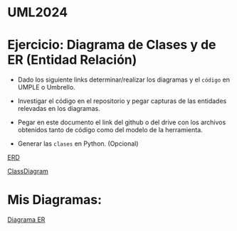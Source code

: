 # UML2024

# Ejercicio: Diagrama de Clases y de ER (Entidad Relación)

- Dado los siguiente links determinar/realizar los diagramas y el `código` en UMPLE o Umbrello. 

- Investigar el código en el repositorio y pegar capturas de las entidades relevadas en los diagramas.

- Pegar en este documento el link del github o del drive con los archivos obtenidos tanto de código como del modelo de la herramienta.

- Generar las `clases` en Python. (Opcional)

[ERD](https://github.com/narcisoperez/virtual-clinic/blob/master/UML%20Diagrams/ER%20Diagram/ER-Diagram.png) 

[ClassDiagram](https://github.com/narcisoperez/virtual-clinic/blob/master/UML%20Diagrams/Class%20Diagram/Class%20Diagram%20for%20Virtual%20Clinic.png)

# Mis Diagramas:

  [Diagrama ER](https://github.com/BrendaCoronel/UML2024/tree/master)

